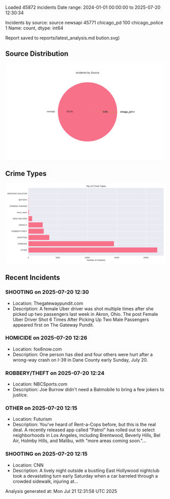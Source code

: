 
Loaded 45872 incidents
Date range: 2024-01-01 00:00:00 to 2025-07-20 12:30:34

Incidents by source:
source
newsapi           45771
chicago_pd          100
chicago_police        1
Name: count, dtype: int64

Report saved to reports/latest_analysis.md
bution.svg)

## Source Distribution
![Source Distribution](images/source_distribution.svg)

## Crime Types
![Crime Types](images/crime_types.svg)

## Recent Incidents

### SHOOTING on 2025-07-20 12:30
- Location: Thegatewaypundit.com
- Description: A female Uber driver was shot multiple times after she picked up two passengers last week in Akron, Ohio.
The post Female Uber Driver Shot 6 Times After Picking Up Two Male Passengers appeared first on The Gateway Pundit.


### HOMICIDE on 2025-07-20 12:26
- Location: fox6now.com
- Description: One person has died and four others were hurt after a wrong-way crash on I-39 in Dane County early Sunday, July 20.


### ROBBERY/THEFT on 2025-07-20 12:24
- Location: NBCSports.com
- Description: Joe Burrow didn't need a Batmobile to bring a few jokers to justice.


### OTHER on 2025-07-20 12:15
- Location: Futurism
- Description: You've heard of Rent-a-Cops before, but this is the real deal. A recently released app called "Patrol" has rolled out to select neighborhoods in Los Angeles, including Brentwood, Beverly Hills, Bel Air, Holmby Hills, and Malibu, with "more areas coming soon."…


### SHOOTING on 2025-07-20 12:15
- Location: CNN
- Description: A lively night outside a bustling East Hollywood nightclub took a devastating turn early Saturday when a car barreled through a crowded sidewalk, injuring at...

Analysis generated at: Mon Jul 21 12:31:58 UTC 2025
